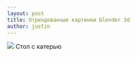 ```yaml
---
layout: post
title: Отрендованные картинки blender 3d
author: justin
---
```

![](/assets/img/too.jpg)
Стол с катерью